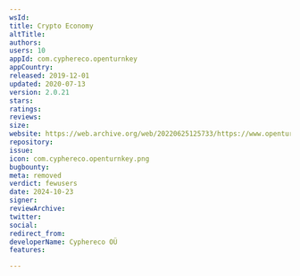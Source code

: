 ```yaml
---
wsId: 
title: Crypto Economy
altTitle: 
authors: 
users: 10
appId: com.cyphereco.openturnkey
appCountry: 
released: 2019-12-01
updated: 2020-07-13
version: 2.0.21
stars: 
ratings: 
reviews: 
size: 
website: https://web.archive.org/web/20220625125733/https://www.openturnkey.com/
repository: 
issue: 
icon: com.cyphereco.openturnkey.png
bugbounty: 
meta: removed
verdict: fewusers
date: 2024-10-23
signer: 
reviewArchive: 
twitter: 
social: 
redirect_from: 
developerName: Cyphereco OÜ
features: 

---
```


